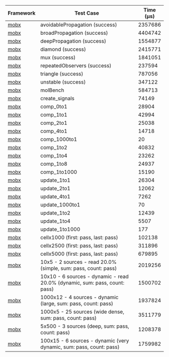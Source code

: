 | Framework | Test Case | Time (μs) |
| --- | --- | --- |
| [mobx](https://github.com/mobxjs/mobx.dart) | avoidablePropagation (success) | 2357686 |
| [mobx](https://github.com/mobxjs/mobx.dart) | broadPropagation (success) | 4404742 |
| [mobx](https://github.com/mobxjs/mobx.dart) | deepPropagation (success) | 1554877 |
| [mobx](https://github.com/mobxjs/mobx.dart) | diamond (success) | 2415771 |
| [mobx](https://github.com/mobxjs/mobx.dart) | mux (success) | 1841051 |
| [mobx](https://github.com/mobxjs/mobx.dart) | repeatedObservers (success) | 237594 |
| [mobx](https://github.com/mobxjs/mobx.dart) | triangle (success) | 787056 |
| [mobx](https://github.com/mobxjs/mobx.dart) | unstable (success) | 347122 |
| [mobx](https://github.com/mobxjs/mobx.dart) | molBench | 584713 |
| [mobx](https://github.com/mobxjs/mobx.dart) | create_signals | 74149 |
| [mobx](https://github.com/mobxjs/mobx.dart) | comp_0to1 | 28904 |
| [mobx](https://github.com/mobxjs/mobx.dart) | comp_1to1 | 42994 |
| [mobx](https://github.com/mobxjs/mobx.dart) | comp_2to1 | 25038 |
| [mobx](https://github.com/mobxjs/mobx.dart) | comp_4to1 | 14718 |
| [mobx](https://github.com/mobxjs/mobx.dart) | comp_1000to1 | 20 |
| [mobx](https://github.com/mobxjs/mobx.dart) | comp_1to2 | 40832 |
| [mobx](https://github.com/mobxjs/mobx.dart) | comp_1to4 | 23262 |
| [mobx](https://github.com/mobxjs/mobx.dart) | comp_1to8 | 24937 |
| [mobx](https://github.com/mobxjs/mobx.dart) | comp_1to1000 | 15190 |
| [mobx](https://github.com/mobxjs/mobx.dart) | update_1to1 | 26304 |
| [mobx](https://github.com/mobxjs/mobx.dart) | update_2to1 | 12062 |
| [mobx](https://github.com/mobxjs/mobx.dart) | update_4to1 | 7262 |
| [mobx](https://github.com/mobxjs/mobx.dart) | update_1000to1 | 70 |
| [mobx](https://github.com/mobxjs/mobx.dart) | update_1to2 | 12439 |
| [mobx](https://github.com/mobxjs/mobx.dart) | update_1to4 | 5507 |
| [mobx](https://github.com/mobxjs/mobx.dart) | update_1to1000 | 177 |
| [mobx](https://github.com/mobxjs/mobx.dart) | cellx1000 (first: pass, last: pass) | 102138 |
| [mobx](https://github.com/mobxjs/mobx.dart) | cellx2500 (first: pass, last: pass) | 311896 |
| [mobx](https://github.com/mobxjs/mobx.dart) | cellx5000 (first: pass, last: pass) | 679895 |
| [mobx](https://github.com/mobxjs/mobx.dart) | 10x5 - 2 sources - read 20.0% (simple, sum: pass, count: pass) | 2019256 |
| [mobx](https://github.com/mobxjs/mobx.dart) | 10x10 - 6 sources - dynamic - read 20.0% (dynamic, sum: pass, count: pass) | 1500702 |
| [mobx](https://github.com/mobxjs/mobx.dart) | 1000x12 - 4 sources - dynamic (large, sum: pass, count: pass) | 1937824 |
| [mobx](https://github.com/mobxjs/mobx.dart) | 1000x5 - 25 sources (wide dense, sum: pass, count: pass) | 3511779 |
| [mobx](https://github.com/mobxjs/mobx.dart) | 5x500 - 3 sources (deep, sum: pass, count: pass) | 1208378 |
| [mobx](https://github.com/mobxjs/mobx.dart) | 100x15 - 6 sources - dynamic (very dynamic, sum: pass, count: pass) | 1759982 |
